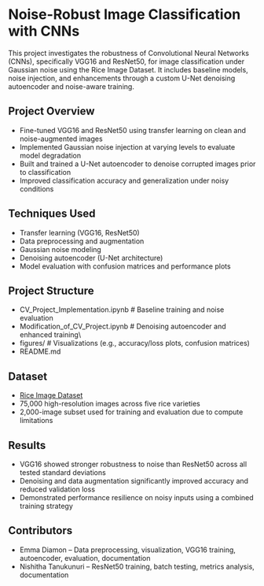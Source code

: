 # Noise-Robust Image Classification with CNNs

This project investigates the robustness of Convolutional Neural Networks (CNNs), specifically VGG16 and ResNet50, for image classification under Gaussian noise using the Rice Image Dataset. It includes baseline models, noise injection, and enhancements through a custom U-Net denoising autoencoder and noise-aware training.

## Project Overview

- Fine-tuned VGG16 and ResNet50 using transfer learning on clean and noise-augmented images
- Implemented Gaussian noise injection at varying levels to evaluate model degradation
- Built and trained a U-Net autoencoder to denoise corrupted images prior to classification
- Improved classification accuracy and generalization under noisy conditions

## Techniques Used

- Transfer learning (VGG16, ResNet50)
- Data preprocessing and augmentation
- Gaussian noise modeling
- Denoising autoencoder (U-Net architecture)
- Model evaluation with confusion matrices and performance plots

## Project Structure
- CV_Project_Implementation.ipynb # Baseline training and noise evaluation
- Modification_of_CV_Project.ipynb # Denoising autoencoder and enhanced training\
- figures/ # Visualizations (e.g., accuracy/loss plots, confusion matrices)
- README.md
  
## Dataset

- [Rice Image Dataset](https://www.kaggle.com/datasets/rashikrahmanpritom/rice-image-dataset)
- 75,000 high-resolution images across five rice varieties
- 2,000-image subset used for training and evaluation due to compute limitations

## Results

- VGG16 showed stronger robustness to noise than ResNet50 across all tested standard deviations
- Denoising and data augmentation significantly improved accuracy and reduced validation loss
- Demonstrated performance resilience on noisy inputs using a combined training strategy

## Contributors

- Emma Diamon – Data preprocessing, visualization, VGG16 training, autoencoder, evaluation, documentation
- Nishitha Tanukunuri – ResNet50 training, batch testing, metrics analysis, documentation
